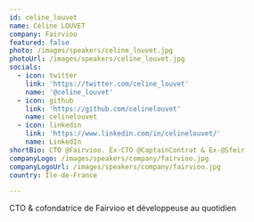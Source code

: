 ```yaml
---
id: celine_louvet
name: Céline LOUVET
company: Fairvioo
featured: false
photo: /images/speakers/celine_louvet.jpg
photoUrl: /images/speakers/celine_louvet.jpg
socials:
  - icon: twitter
    link: 'https://twitter.com/celine_louvet'
    name: '@celine_louvet'
  - icon: github
    link: 'https://github.com/celinelouvet'
    name: celinelouvet
  - icon: linkedin
    link: 'https://www.linkedin.com/in/celinelouvet/'
    name: LinkedIn
shortBio: CTO @Fairvioo. Ex-CTO @CaptainContrat & Ex-@Sfeir
companyLogo: /images/speakers/company/fairvioo.jpg
companyLogoUrl: /images/speakers/company/fairvioo.jpg
country: Île-de-France

---
```


CTO & cofondatrice de Fairvioo et développeuse au quotidien
